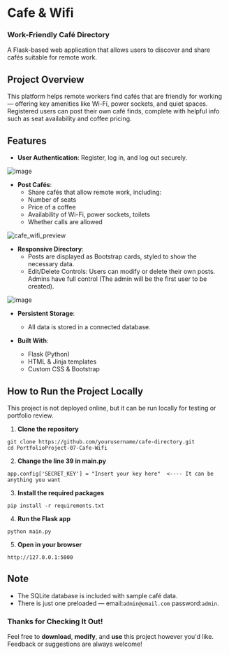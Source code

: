 # Cafe & Wifi
### Work-Friendly Café Directory
A Flask-based web application that allows users to discover and share cafés suitable for remote work.

## Project Overview
This platform helps remote workers find cafés that are friendly for working — offering key amenities like Wi-Fi, 
power sockets, and quiet spaces. 
Registered users can post their own café finds, complete with helpful info such as seat availability and coffee pricing.

## Features
- **User Authentication**: Register, log in, and log out securely.

![image](https://github.com/user-attachments/assets/c57dd966-607b-42bb-a8ab-727cc938ec2b)

- **Post Cafés**:
  - Share cafés that allow remote work, including:
  - Number of seats
  - Price of a coffee
  - Availability of Wi-Fi, power sockets, toilets
  - Whether calls are allowed

![cafe_wifi_preview](https://github.com/user-attachments/assets/72ab0c37-e166-4704-ae2e-dee801ec2988)

- **Responsive Directory**:
  - Posts are displayed as Bootstrap cards, styled to show the necessary data.
  - Edit/Delete Controls: Users can modify or delete their own posts. Admins have full control (The admin will be the first user to be created).

![image](https://github.com/user-attachments/assets/d26abec8-03f2-4893-bcdf-037c502c7960)

- **Persistent Storage**:
  - All data is stored in a connected database.

- **Built With**:
  - Flask (Python)
  - HTML & Jinja templates
  - Custom CSS & Bootstrap

## How to Run the Project Locally
This project is not deployed online, but it can be run locally for testing or portfolio review.
1. **Clone the repository**
```
git clone https://github.com/yourusername/cafe-directory.git
cd PortfolioProject-07-Cafe-Wifi
```
2. **Change the line 39 in main.py**
```
app.config['SECRET_KEY'] = "Insert your key here"  <---- It can be anything you want
```
3. **Install the required packages**
```
pip install -r requirements.txt
```
4. **Run the Flask app**
```
python main.py
```
5. **Open in your browser**
```
http://127.0.0.1:5000

```
## **Note**
- The SQLite database is included with sample café data.
- There is just one preloaded — email:`admin@email.com` password:`admin`.

### Thanks for Checking It Out!

Feel free to **download**, **modify**, and **use** this project however you'd like.
Feedback or suggestions are always welcome!
 
